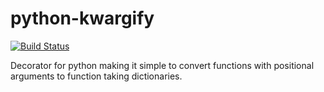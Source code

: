 python-kwargify
===============

[![Build Status](https://travis-ci.org/mfalesni/python-kwargify.svg?branch=master)](https://travis-ci.org/mfalesni/python-kwargify)

Decorator for python making it simple to convert functions with positional arguments to function taking dictionaries.
